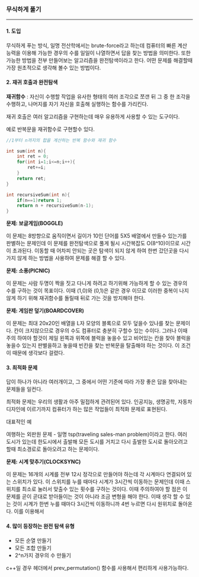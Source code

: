 ### 무식하게 풀기

------

#### 1. 도입

무식하게 푸는 방식, 일명 전산학에서는 brute-force라고 하는데 컴퓨터의 빠른 계산 능력을 이용해 가능한 경우의 수를 일일이 나열하면서 답을 찾는 방법을 의미한다. 또한 가능한 방법을 전부 만들어보는 알고리즘을 완전탐색이라고 한다. 어떤 문제를 해결할때 가장 원초적으로 생각해 볼수 있는 방법이다.

#### 2. 재귀 호출과 완전탐색

**재귀함수** : 자신이 수행할 작업을 유사한 형태의 여러 조각으로 쪼갠 뒤 그 중 한 조각을 수행하고, 나머지를 자기 자신을 호출해 실행하는 함수를 가리킨다.

재귀 호출은 여러 알고리즘을 구현하는데 매우 유용하게 사용할 수 있는 도구이다.

예로 반복문을 재귀함수로 구현할수 있다.

```c
//1부터 n까지의 합을 계산하는 반복 함수와 재귀 함수

int sum(int n){
    int ret = 0;
    for(int i=1;i<=n;i++){
        ret+=i;
    }
    return ret;
}

int recursiveSum(int n){
    if(n==1)return 1;
    return n + recursiveSum(n-1);
}
```

**문제: 보글게임(BOGGLE)**

이 문제는 8방향으로 움직이면서 길이가 10인 단어를 5X5 배열에서 만들수 있는가를 판별하는 문제인데 이 문제를 완전탐색으로 풀게 될시 시간복잡도 O(8^10)이므로 시간이 초과된다. 이동할 때 어차피 안되는 곳은 탐색이 되지 않게 하여 한번 갔던곳을 다시 가지 않게 하는 방법을 사용하여 문제를 해결 할 수 있다.

**문제: 소풍(PICNIC)**

이 문제는 사람 두명이 짝을 짓고 다니게 하려고 하기위해 가능하게 할 수 있는 경우의 수를 구하는 것이 목표이다. 이때 (1,0)와 (0,1)은 같은 경우 이므로 이러한 중복이 나지 않게 하기 위해 재귀함수를 돌릴때 뒤로 가는 것을 방지해야 한다.

**문제: 게임판 덮기(BOARDCOVER)**

이 문제는 최대 20x20인 배열을 L자 모양의 블록으로 모두 덮을수 있나를 찾는 문제이다. 칸이 크지않으므로 경우의 수도 컴퓨터로 충분히 구할수 있는 수이다. 그러나 이때 주의 하여야 할것이 제일 왼쪽과 위쪽에 블럭을 놓을수 있고 비어있는 칸을 찾아 블럭을 놓을수 있는지 판별을하고 놓을때 빈칸을 찾는 반복문을 탈출해야 하는 것이다. 이 조건이 때문에 생각보다 걸렸다.

#### 3. 최적화 문제

 답이 하나가 아니라 여러개이고, 그 중에서 어떤 기준에 따라 가장 좋은 답을 찾아내는 문제들을 일컨다.

최적화 문제는 우리의 생활과 아주 밀접하게 관려된어 있다. 인공지능, 생명공학, 자동차 디자인에 이르기까지 컴퓨터가 하는 많은 작업들이 최적화 문제로 표현된다.

대표적인 예

여행하는 외판원 문제 - 일명 tsp(traveling sales-man problem)이라고 한다. 여러 도시가 있는데 한도시에서 출발해 모든 도시를 거치고 다시 출발한 도시로 돌아오려고 할때 최소경로로 돌아오려고 하는 문제이다.

**문제: 시계 맞추기(CLOCKSYNC)**

이 문제는 16개의 시계를 전부 12시 정각으로 만들어야 하는데 각 시계마다 연결되어 있는 스위치가 있다. 이 스위치를 누를 때마다 시계가 3시간씩 이동하는 문제인데 이때 스위치를 최소로 눌러서 맞출수 있는 횟수를 구하는 것이다. 이때 주의하여야 할 점은 이 문제를 곧이 곧대로 받아들이는 것이 아니라 조금 변형을 해야 한다. 이때 생각 할 수 있는 것이 시계가 한번 누를 때마다 3시간씩 이동하니까 4번 누르면 다시 원위치로 돌아온다. 이를 이용해서 

#### 4. 많이 등장하는 완전 탐색 유형

- 모든 순열 만들기
- 모든 조합 만들기
- 2^n가지 경우의 수 만들기

c++일 경우 <alogithm>헤더에서 prev_permutation() 함수를 사용해서 편리하게 사용가능하다.
